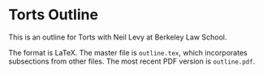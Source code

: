 Torts Outline
=============

This is an outline for Torts with Neil Levy at Berkeley Law School.

The format is LaTeX. The master file is `outline.tex`, which incorporates subsections from other files. The most recent PDF version is `outline.pdf`.
